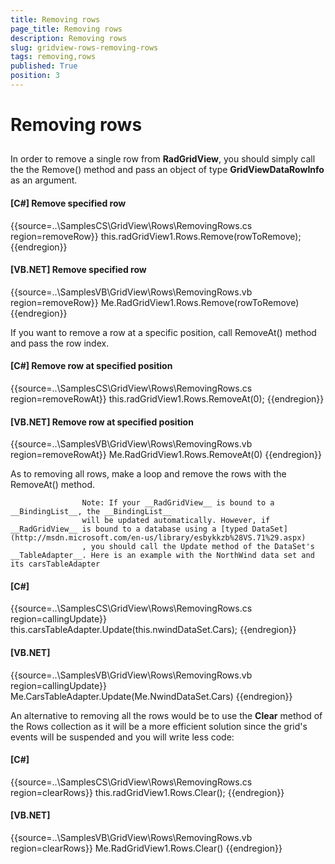 ```yaml
---
title: Removing rows
page_title: Removing rows
description: Removing rows
slug: gridview-rows-removing-rows
tags: removing,rows
published: True
position: 3
---
```


# Removing rows



## 

In order to remove a single row from __RadGridView__, you should simply call the the Remove() method and pass an object of type __GridViewDataRowInfo__ as an argument.
				

#### __[C#] Remove specified row__

{{source=..\SamplesCS\GridView\Rows\RemovingRows.cs region=removeRow}}
	            this.radGridView1.Rows.Remove(rowToRemove);
	{{endregion}}



#### __[VB.NET] Remove specified row__

{{source=..\SamplesVB\GridView\Rows\RemovingRows.vb region=removeRow}}
	        Me.RadGridView1.Rows.Remove(rowToRemove)
	{{endregion}}



If you want to remove a row at a specific position, call RemoveAt() method and pass the row index.

#### __[C#] Remove row at specified position__

{{source=..\SamplesCS\GridView\Rows\RemovingRows.cs region=removeRowAt}}
	            this.radGridView1.Rows.RemoveAt(0);
	{{endregion}}



#### __[VB.NET] Remove row at specified position__

{{source=..\SamplesVB\GridView\Rows\RemovingRows.vb region=removeRowAt}}
	        Me.RadGridView1.Rows.RemoveAt(0)
	{{endregion}}



As to removing all rows, make a loop and remove the rows with the RemoveAt() method.

					Note: If your __RadGridView__ is bound to a __BindingList__, the __BindingList__
					will be updated automatically. However, if __RadGridView__ is bound to a database using a [typed DataSet](http://msdn.microsoft.com/en-us/library/esbykkzb%28VS.71%29.aspx)
					, you should call the Update method of the DataSet's __TableAdapter__. Here is an example with the NorthWind data set and its carsTableAdapter
				

#### __[C#]__

{{source=..\SamplesCS\GridView\Rows\RemovingRows.cs region=callingUpdate}}
	            this.carsTableAdapter.Update(this.nwindDataSet.Cars);
	{{endregion}}



#### __[VB.NET]__

{{source=..\SamplesVB\GridView\Rows\RemovingRows.vb region=callingUpdate}}
	        Me.CarsTableAdapter.Update(Me.NwindDataSet.Cars)
	{{endregion}}



An alternative to removing all the rows would be to use the __Clear__ method of the Rows collection as it will be a more efficient solution
					since the grid's events will be suspended and you will write less code:
				

#### __[C#]__

{{source=..\SamplesCS\GridView\Rows\RemovingRows.cs region=clearRows}}
	            this.radGridView1.Rows.Clear();
	{{endregion}}



#### __[VB.NET]__

{{source=..\SamplesVB\GridView\Rows\RemovingRows.vb region=clearRows}}
	        Me.RadGridView1.Rows.Clear()
	{{endregion}}


